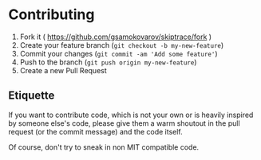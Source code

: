# Contributing

1. Fork it ( https://github.com/gsamokovarov/skiptrace/fork )
2. Create your feature branch (`git checkout -b my-new-feature`)
3. Commit your changes (`git commit -am 'Add some feature'`)
4. Push to the branch (`git push origin my-new-feature`)
5. Create a new Pull Request

## Etiquette

If you want to contribute code, which is not your own or is heavily inspired by
someone else's code, please give them a warm shoutout in the pull request (or
the commit message) and the code itself.

Of course, don't try to sneak in non MIT compatible code.
